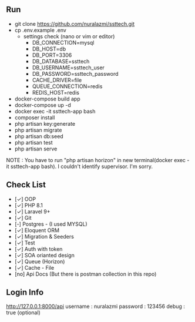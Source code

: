 
## Run


- git clone https://github.com/nuralazmi/ssttech.git
- cp .env.example .env
  - settings check (nano or vim or editor)
    - DB_CONNECTION=mysql 
    - DB_HOST=db 
    - DB_PORT=3306 
    - DB_DATABASE=ssttech 
    - DB_USERNAME=ssttech_user 
    - DB_PASSWORD=ssttech_password 
    - CACHE_DRIVER=file 
    - QUEUE_CONNECTION=redis 
    - REDIS_HOST=redis
- docker-compose build app
- docker-compose up -d
- docker exec -it ssttech-app bash
- composer install
- php artisan key:generate
- php artisan migrate
- php artisan db:seed
- php artisan test
- php artisan serve

NOTE : You have to run "php artisan horizon" in new terminal(docker exec -it ssttech-app bash). I couldn't identify supervisor. I'm sorry. 

## Check List

- [✓] OOP
- [✓] PHP 8.1
- [✓] Laravel 9+
- [✓] Git
- [-] Postgres - (I used MYSQL)
- [✓] Eloquent ORM
- [✓] Migration & Seeders
- [✓] Test
- [✓] Auth with token
- [✓] SOA orianted design
- [✓] Queue (Horizon)
- [✓] Cache - File
- [no] Api Docs (But there is postman collection in this repo)

## Login Info

http://127.0.0.1:8000/api
username : nuralazmi
password : 123456
debug    : true  (optional)

